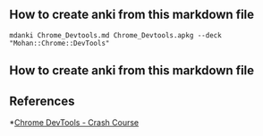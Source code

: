 ## How to create anki from this markdown file

```
mdanki Chrome_Devtools.md Chrome_Devtools.apkg --deck "Mohan::Chrome::DevTools"
```
## How to create anki from this markdown file


## References

*[Chrome DevTools - Crash Course](https://www.youtube.com/watch?v=gTVpBbFWry8)